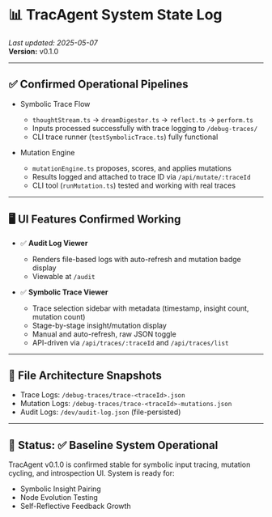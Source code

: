# 📊 TracAgent System State Log  
_Last updated: 2025-05-07_  
**Version:** v0.1.0

---

## ✅ Confirmed Operational Pipelines

- Symbolic Trace Flow  
  - `thoughtStream.ts` → `dreamDigestor.ts` → `reflect.ts` → `perform.ts`  
  - Inputs processed successfully with trace logging to `/debug-traces/`  
  - CLI trace runner (`testSymbolicTrace.ts`) fully functional

- Mutation Engine  
  - `mutationEngine.ts` proposes, scores, and applies mutations  
  - Results logged and attached to trace ID via `/api/mutate/:traceId`  
  - CLI tool (`runMutation.ts`) tested and working with real traces

---

## 🖥️ UI Features Confirmed Working

- ✅ **Audit Log Viewer**
  - Renders file-based logs with auto-refresh and mutation badge display  
  - Viewable at `/audit`

- ✅ **Symbolic Trace Viewer**
  - Trace selection sidebar with metadata (timestamp, insight count, mutation count)  
  - Stage-by-stage insight/mutation display  
  - Manual and auto-refresh, raw JSON toggle  
  - API-driven via `/api/traces/:traceId` and `/api/traces/list`

---

## 📁 File Architecture Snapshots

- Trace Logs: `/debug-traces/trace-<traceId>.json`
- Mutation Logs: `/debug-traces/trace-<traceId>-mutations.json`
- Audit Logs: `/dev/audit-log.json` (file-persisted)

---

## 🚦 Status: ✅ Baseline System Operational

TracAgent v0.1.0 is confirmed stable for symbolic input tracing, mutation cycling, and introspection UI. System is ready for:
- Symbolic Insight Pairing
- Node Evolution Testing
- Self-Reflective Feedback Growth 